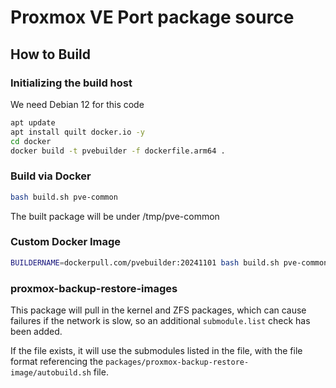 # Proxmox VE Port package source

## How to Build

### Initializing the build host
We need Debian 12 for this code

```bash
apt update
apt install quilt docker.io -y
cd docker
docker build -t pvebuilder -f dockerfile.arm64 .
```

### Build via Docker

```bash
bash build.sh pve-common
```

The built package will be under /tmp/pve-common


### Custom Docker Image

```bash
BUILDERNAME=dockerpull.com/pvebuilder:20241101 bash build.sh pve-common
```


### proxmox-backup-restore-images

This package will pull in the kernel and ZFS packages, which can cause failures if the network is slow, so an additional `submodule.list` check has been added.

If the file exists, it will use the submodules listed in the file, with the file format referencing the `packages/proxmox-backup-restore-image/autobuild.sh` file.
